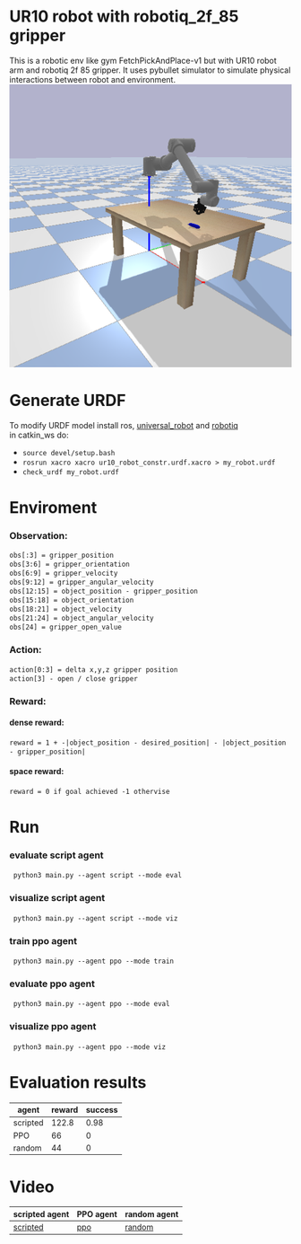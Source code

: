 # UR10 robot with robotiq_2f_85 gripper

This is a robotic env like gym FetchPickAndPlace-v1 but with UR10 robot arm and robotiq 2f 85 gripper. It uses pybullet simulator to simulate physical interactions between robot and environment.   
![image](imgs/env_view.png)

# Generate URDF

To modify URDF model install ros, [universal_robot](https://github.com/ros-industrial/universal_robot) and [robotiq](https://github.com/ros-industrial/robotiq)  
in catkin_ws do:
* ```source devel/setup.bash```
* ```rosrun xacro xacro ur10_robot_constr.urdf.xacro > my_robot.urdf```
* ```check_urdf my_robot.urdf```

# Enviroment
### Observation:
    obs[:3] = gripper_position
    obs[3:6] = gripper_orientation
    obs[6:9] = gripper_velocity
    obs[9:12] = gripper_angular_velocity
    obs[12:15] = object_position - gripper_position
    obs[15:18] = object_orientation
    obs[18:21] = object_velocity
    obs[21:24] = object_angular_velocity
    obs[24] = gripper_open_value

### Action:
    action[0:3] = delta x,y,z gripper position
    action[3] - open / close gripper

### Reward:

#### dense reward:
    reward = 1 + -|object_position - desired_position| - |object_position - gripper_position|
#### space reward:
    reward = 0 if goal achieved -1 othervise

# Run

### evaluate script agent
``` python3 main.py --agent script --mode eval```  

### visualize script agent
``` python3 main.py --agent script --mode viz```  

### train ppo agent
``` python3 main.py --agent ppo --mode train```

### evaluate ppo agent
``` python3 main.py --agent ppo --mode eval```  

### visualize ppo agent
``` python3 main.py --agent ppo --mode viz```  


# Evaluation results
 agent | reward | success | 
| ------------- | ------------- | ------------- | 
| scripted | 122.8  | 0.98  | 
| PPO | 66  | 0  | 
| random | 44  | 0  | 


# Video
 scripted agent | PPO agent | random agent | 
| ------------- | ------------- | ------------- | 
| [scripted](video/scripted_agent.mp4) | [ppo](video/ppo_agent.mp4)  | [random](video/random_agent.mp4)  |

